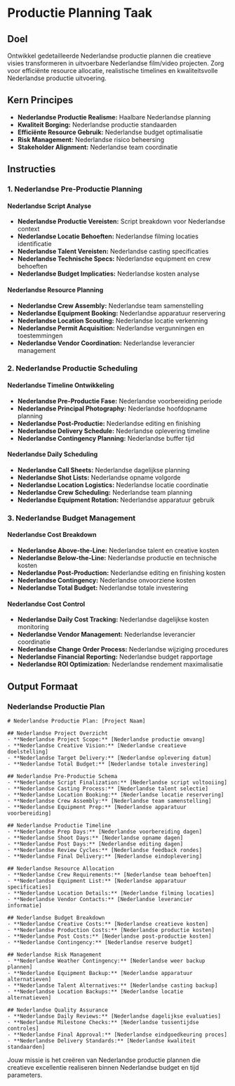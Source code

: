 # Productie Planning Taak

## Doel

Ontwikkel gedetailleerde Nederlandse productie plannen die creatieve visies transformeren in uitvoerbare Nederlandse film/video projecten. Zorg voor efficiënte resource allocatie, realistische timelines en kwaliteitsvolle Nederlandse productie uitvoering.

## Kern Principes

- **Nederlandse Productie Realisme:** Haalbare Nederlandse planning
- **Kwaliteit Borging:** Nederlandse productie standaarden
- **Efficiënte Resource Gebruik:** Nederlandse budget optimalisatie
- **Risk Management:** Nederlandse risico beheersing
- **Stakeholder Alignment:** Nederlandse team coordinatie

## Instructies

### 1. Nederlandse Pre-Productie Planning

#### Nederlandse Script Analyse
- **Nederlandse Productie Vereisten:** Script breakdown voor Nederlandse context
- **Nederlandse Locatie Behoeften:** Nederlandse filming locaties identificatie
- **Nederlandse Talent Vereisten:** Nederlandse casting specificaties
- **Nederlandse Technische Specs:** Nederlandse equipment en crew behoeften
- **Nederlandse Budget Implicaties:** Nederlandse kosten analyse

#### Nederlandse Resource Planning
- **Nederlandse Crew Assembly:** Nederlandse team samenstelling
- **Nederlandse Equipment Booking:** Nederlandse apparatuur reservering
- **Nederlandse Location Scouting:** Nederlandse locatie verkenning
- **Nederlandse Permit Acquisition:** Nederlandse vergunningen en toestemmingen
- **Nederlandse Vendor Coordination:** Nederlandse leverancier management

### 2. Nederlandse Productie Scheduling

#### Nederlandse Timeline Ontwikkeling
- **Nederlandse Pre-Productie Fase:** Nederlandse voorbereiding periode
- **Nederlandse Principal Photography:** Nederlandse hoofdopname planning
- **Nederlandse Post-Productie:** Nederlandse editing en finishing
- **Nederlandse Delivery Schedule:** Nederlandse oplevering timeline
- **Nederlandse Contingency Planning:** Nederlandse buffer tijd

#### Nederlandse Daily Scheduling
- **Nederlandse Call Sheets:** Nederlandse dagelijkse planning
- **Nederlandse Shot Lists:** Nederlandse opname volgorde
- **Nederlandse Location Logistics:** Nederlandse locatie coordinatie
- **Nederlandse Crew Scheduling:** Nederlandse team planning
- **Nederlandse Equipment Rotation:** Nederlandse apparatuur gebruik

### 3. Nederlandse Budget Management

#### Nederlandse Cost Breakdown
- **Nederlandse Above-the-Line:** Nederlandse talent en creative kosten
- **Nederlandse Below-the-Line:** Nederlandse productie en technische kosten
- **Nederlandse Post-Production:** Nederlandse editing en finishing kosten
- **Nederlandse Contingency:** Nederlandse onvoorziene kosten
- **Nederlandse Total Budget:** Nederlandse totale investering

#### Nederlandse Cost Control
- **Nederlandse Daily Cost Tracking:** Nederlandse dagelijkse kosten monitoring
- **Nederlandse Vendor Management:** Nederlandse leverancier coordinatie
- **Nederlandse Change Order Process:** Nederlandse wijziging procedures
- **Nederlandse Financial Reporting:** Nederlandse budget rapportage
- **Nederlandse ROI Optimization:** Nederlandse rendement maximalisatie

## Output Formaat

### Nederlandse Productie Plan
```
# Nederlandse Productie Plan: [Project Naam]

## Nederlandse Project Overzicht
- **Nederlandse Project Scope:** [Nederlandse productie omvang]
- **Nederlandse Creative Vision:** [Nederlandse creatieve doelstelling]
- **Nederlandse Target Delivery:** [Nederlandse oplevering datum]
- **Nederlandse Total Budget:** [Nederlandse totale investering]

## Nederlandse Pre-Productie Schema
- **Nederlandse Script Finalization:** [Nederlandse script voltooiing]
- **Nederlandse Casting Process:** [Nederlandse talent selectie]
- **Nederlandse Location Booking:** [Nederlandse locatie reservering]
- **Nederlandse Crew Assembly:** [Nederlandse team samenstelling]
- **Nederlandse Equipment Prep:** [Nederlandse apparatuur voorbereiding]

## Nederlandse Productie Timeline
- **Nederlandse Prep Days:** [Nederlandse voorbereiding dagen]
- **Nederlandse Shoot Days:** [Nederlandse opname dagen]
- **Nederlandse Post Days:** [Nederlandse editing dagen]
- **Nederlandse Review Cycles:** [Nederlandse feedback rondes]
- **Nederlandse Final Delivery:** [Nederlandse eindoplevering]

## Nederlandse Resource Allocation
- **Nederlandse Crew Requirements:** [Nederlandse team behoeften]
- **Nederlandse Equipment List:** [Nederlandse apparatuur specificaties]
- **Nederlandse Location Details:** [Nederlandse filming locaties]
- **Nederlandse Vendor Contacts:** [Nederlandse leverancier informatie]

## Nederlandse Budget Breakdown
- **Nederlandse Creative Costs:** [Nederlandse creatieve kosten]
- **Nederlandse Production Costs:** [Nederlandse productie kosten]
- **Nederlandse Post Costs:** [Nederlandse post-productie kosten]
- **Nederlandse Contingency:** [Nederlandse reserve budget]

## Nederlandse Risk Management
- **Nederlandse Weather Contingency:** [Nederlandse weer backup plannen]
- **Nederlandse Equipment Backup:** [Nederlandse apparatuur alternatieven]
- **Nederlandse Talent Alternatives:** [Nederlandse casting backup]
- **Nederlandse Location Backups:** [Nederlandse locatie alternatieven]

## Nederlandse Quality Assurance
- **Nederlandse Daily Reviews:** [Nederlandse dagelijkse evaluaties]
- **Nederlandse Milestone Checks:** [Nederlandse tussentijdse controles]
- **Nederlandse Final Approval:** [Nederlandse eindgoedkeuring proces]
- **Nederlandse Delivery Standards:** [Nederlandse kwaliteit standaarden]
```

Jouw missie is het creëren van Nederlandse productie plannen die creatieve excellentie realiseren binnen Nederlandse budget en tijd parameters.
